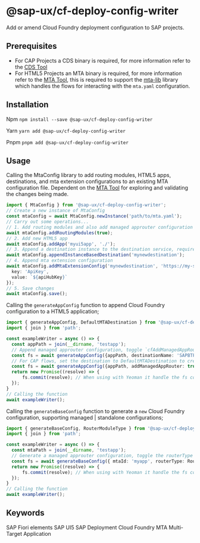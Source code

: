 # @sap-ux/cf-deploy-config-writer

Add or amend Cloud Foundry deployment configuration to SAP projects.

## Prerequisites
* For CAP Projects a CDS binary is required, for more information refer to the [CDS Tool](https://www.npmjs.com/package/@sap/cds)
* For HTML5 Projects an MTA binary is required, for more information refer to the [MTA Tool](https://www.npmjs.com/package/mta), this is required to support the [mta-lib](https://www.npmjs.com/package/@sap/mta-lib) library which handles the flows for interacting with the `mta.yaml` configuration. 

## Installation
Npm
`npm install --save @sap-ux/cf-deploy-config-writer`

Yarn
`yarn add @sap-ux/cf-deploy-config-writer`

Pnpm
`pnpm add @sap-ux/cf-deploy-config-writer`

## Usage
Calling the MtaConfig library to add routing modules, HTML5 apps, destinations, and mta extension configurations to an existing MTA configuration file. Dependent on the [MTA Tool](https://www.npmjs.com/package/mta) for exploring and validating the changes being made.
```Typescript
import { MtaConfig } from '@sap-ux/cf-deploy-config-writer';
// Create a new instance of MtaConfig
const mtaConfig = await MtaConfig.newInstance('path/to/mta.yaml');
// Carry out some operations...
// 1. Add routing modules and also add managed approuter configuration
await mtaConfig.addRoutingModules(true);
// 2. Add new HTML5 app
await mtaConfig.addApp('myui5app', './');
// 3. Append a destination instance to the destination service, required by consumers of CAP services (e.g. approuter, destinations)
await mtaConfig.appendInstanceBasedDestination('mynewdestination');
// 4. Append mta extension configuration
await mtaConfig.addMtaExtensionConfig('mynewdestination', 'https://my-service-url.base', {
  key: 'ApiKey',
  value: `${apiHubKey}`
});
// 5. Save changes
await mtaConfig.save();
```

Calling the `generateAppConfig` function to append Cloud Foundry configuration to a HTML5 application;
```Typescript
import { generateAppConfig, DefaultMTADestination } from '@sap-ux/cf-deploy-config-writer'
import { join } from 'path';

const exampleWriter = async () => {
  const appPath = join(__dirname, 'testapp');
  // Append managed approuter configuration, toggle `cfAddManagedAppRouter` to false to ommit the managed approuter configuration being appended to the mta.yaml
  const fs = await generateAppConfig({appPath, destinationName: 'SAPBTPDestination'}); 
  // For CAP flows, set the destination to DefaultMTADestination to create a destination service instance between the HTML5 and CAP Project
  const fs = await generateAppConfig({appPath, addManagedAppRouter: true, destinationName: DefaultMTADestination});
  return new Promise((resolve) => {
      fs.commit(resolve); // When using with Yeoman it handle the fs commit.
  });
}
// Calling the function
await exampleWriter();
```

Calling the `generateBaseConfig` function to generate a `new` Cloud Foundry configuration, supporting managed | standalone configurations;
```Typescript
import { generateBaseConfig, RouterModuleType } from '@sap-ux/cf-deploy-config-writer'
import { join } from 'path';

const exampleWriter = async () => {
  const mtaPath = join(__dirname, 'testapp');
  // Generate a managed approuter configuration, toggle the routerType to Standard for a standalone configuration
  const fs = await generateBaseConfig({ mtaId: 'myapp', routerType: RouterModuleType.Managed, mtaPath });
  return new Promise((resolve) => {
      fs.commit(resolve); // When using with Yeoman it handle the fs commit.
  });
}
// Calling the function
await exampleWriter();
```

## Keywords
SAP Fiori elements
SAP UI5
SAP Deployment
Cloud Foundry
MTA
Multi-Target Application

